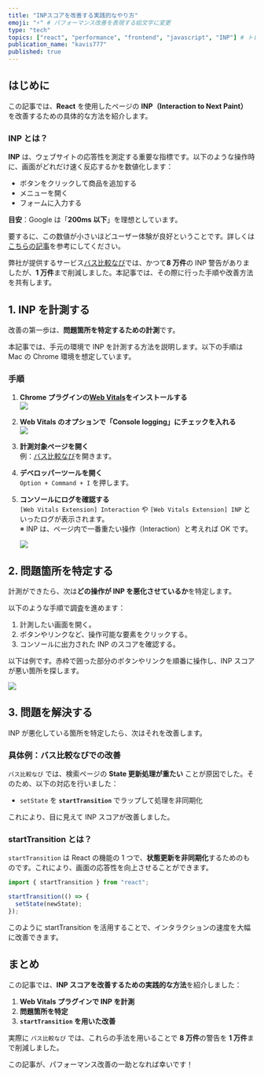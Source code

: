 ```yaml
---
title: "INPスコアを改善する実践的なやり方"
emoji: "⚡" # パフォーマンス改善を表現する絵文字に変更
type: "tech"
topics: ["react", "performance", "frontend", "javascript", "INP"] # トピックを追加
publication_name: "kavis777"
published: true
---
```


## はじめに

この記事では、**React** を使用したページの **INP（Interaction to Next Paint）** を改善するための具体的な方法を紹介します。

### INP とは？

**INP** は、ウェブサイトの応答性を測定する重要な指標です。以下のような操作時に、画面がどれだけ速く反応するかを数値化します：

- ボタンをクリックして商品を追加する
- メニューを開く
- フォームに入力する

**目安**：Google は「**200ms 以下**」を理想としています。

要するに、この数値が小さいほどユーザー体験が良好ということです。詳しくは[こちらの記事](https://zenn.dev/lclco/articles/13b051353bd7e3)を参考にしてください。

弊社が提供するサービス[バス比較なび](https://www.bushikaku.net/)では、かつて**8 万件**の INP 警告がありましたが、**1 万件**まで削減しました。本記事では、その際に行った手順や改善方法を共有します。

## 1. INP を計測する

改善の第一歩は、**問題箇所を特定するための計測**です。

本記事では、手元の環境で INP を計測する方法を説明します。以下の手順は Mac の Chrome 環境を想定しています。

### 手順

1. **Chrome プラグインの[Web Vitals](https://chromewebstore.google.com/detail/web-vitals/ahfhijdlegdabablpippeagghigmibma?hl=ja&pli=1)をインストールする**  
   ![](../images/article-2024-12-09/image.png)

2. **Web Vitals のオプションで「Console logging」にチェックを入れる**  
   ![](../images/article-2024-12-09/image2.png)

3. **計測対象ページを開く**  
   例：[バス比較なび](https://www.bushikaku.net/search/tokyo_osaka/)を開きます。

4. **デベロッパーツールを開く**  
   `Option + Command + I` を押します。

5. **コンソールにログを確認する**  
   `[Web Vitals Extension] Interaction` や `[Web Vitals Extension] INP` といったログが表示されます。  
   ※ INP は、ページ内で一番重たい操作（Interaction）と考えれば OK です。

   ![](../images/article-2024-12-09/image3.png)

## 2. 問題箇所を特定する

計測ができたら、次は**どの操作が INP を悪化させているか**を特定します。

以下のような手順で調査を進めます：

1. 計測したい画面を開く。
2. ボタンやリンクなど、操作可能な要素をクリックする。
3. コンソールに出力された INP のスコアを確認する。

以下は例です。赤枠で囲った部分のボタンやリンクを順番に操作し、INP スコアが悪い箇所を探します。

![](../images/article-2024-12-09/image4.png)

## 3. 問題を解決する

INP が悪化している箇所を特定したら、次はそれを改善します。

### 具体例：バス比較なびでの改善

`バス比較なび` では、検索ページの **State 更新処理が重たい** ことが原因でした。そのため、以下の対応を行いました：

- `setState` を **`startTransition`** でラップして処理を非同期化

これにより、目に見えて INP スコアが改善しました。

### startTransition とは？

`startTransition` は React の機能の 1 つで、**状態更新を非同期化**するためのものです。これにより、画面の応答性を向上させることができます。

```javascript
import { startTransition } from "react";

startTransition(() => {
  setState(newState);
});
```

このように startTransition を活用することで、インタラクションの速度を大幅に改善できます。

## まとめ

この記事では、**INP スコアを改善するための実践的な方法**を紹介しました：

1. **Web Vitals プラグインで INP を計測**
2. **問題箇所を特定**
3. **`startTransition` を用いた改善**

実際に `バス比較なび` では、これらの手法を用いることで **8 万件**の警告を **1 万件**まで削減しました。

この記事が、パフォーマンス改善の一助となれば幸いです！
